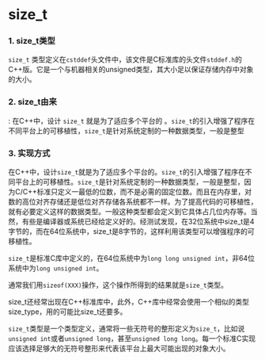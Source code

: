 # size\_t

### 1. size\_t类型

`size_t` 类型定义在`cstddef`头文件中，该文件是C标准库的头文件`stddef.h`的C++版。它是一个与机器相关的unsigned类型，其大小足以保证存储内存中对象的大小。

### 2. size\_t由来

: 在C++中，设计 `size_t` 就是为了适应多个平台的 。`size_t`的引入增强了程序在不同平台上的可移植性，`size_t`是针对系统定制的一种数据类型，一般是整型

### 3. 实现方式

在C++中，设计`size_t`就是为了适应多个平台的。`size_t`的引入增强了程序在不同平台上的可移植性。`size_t`是针对系统定制的一种数据类型，一般是整型，因为C/C++标准只定义一最低的位数，而不是必需的固定位数。而且在内存里，对数的高位对齐存储还是低位对齐存储各系统都不一样。为了提高代码的可移植性，就有必要定义这样的数据类型。一般这种类型都会定义到它具体占几位内存等。当然，有些是编译器或系统已经给定义好的。经测试发现，在32位系统中size\_t是4字节的，而在64位系统中，size\_t是8字节的，这样利用该类型可以增强程序的可移植性。

`size_t`是标准C库中定义的，在64位系统中为`long long unsigned int`，非64位系统中为`long unsigned int`。

通常我们用`sizeof(XXX)`操作，这个操作所得到的结果就是`size_t`类型。

size\_t还经常出现在C++标准库中，此外，C++库中经常会使用一个相似的类型size\_type，用的可能比size\_t还要多。

`size_t`类型是一个类型定义，通常将一些无符号的整形定义为`size_t`，比如说`unsigned int`或者`unsigned long`，甚至`unsigned long long`。每一个标准C实现应该选择足够大的无符号整形来代表该平台上最大可能出现的对象大小。
